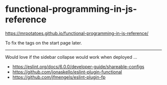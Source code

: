 # functional-programming-in-js-reference

https://mrpotatoes.github.io/functional-programming-in-js-reference/

To fix the tags on the start page later.

---

Would love if the sidebar collapse would work when deployed ...

* https://eslint.org/docs/6.0.0/developer-guide/shareable-configs
* https://github.com/jonaskello/eslint-plugin-functional
* https://github.com/jfmengels/eslint-plugin-fp